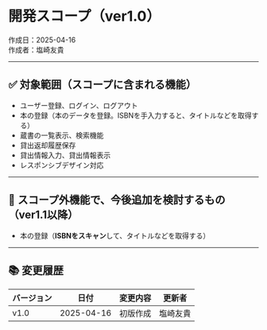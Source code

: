 # 開発スコープ（ver1.0）

作成日：2025-04-16  
作成者：塩崎友貴

---

## ✅ 対象範囲（スコープに含まれる機能）

- ユーザー登録、ログイン、ログアウト
- 本の登録（本のデータを登録。ISBNを手入力すると、タイトルなどを取得する）
- 蔵書の一覧表示、検索機能
- 貸出返却履歴保存
- 貸出情報入力、貸出情報表示
- レスポンシブデザイン対応

---

## 🔄 スコープ外機能で、今後追加を検討するもの（ver1.1以降）

- 本の登録（**ISBNをスキャン**して、タイトルなどを取得する）

---

## 📚 変更履歴

| バージョン | 日付       | 変更内容     | 更新者     |
|------------|------------|--------------|------------|
| v1.0       | 2025-04-16 | 初版作成     | 塩崎友貴   |
